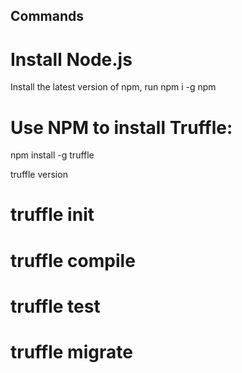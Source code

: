 ## Commands

# Install Node.js
Install the latest version of npm, run npm i -g npm

# Use NPM to install Truffle:
npm install -g truffle

truffle version

# truffle init 
# truffle compile
# truffle test
# truffle migrate
